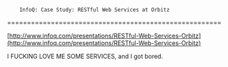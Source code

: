 <!--
id: 322241272
link: http://tumblr.atmos.org/post/322241272/infoq-case-study-restful-web-services-at-orbitz
slug: infoq-case-study-restful-web-services-at-orbitz
date: Thu Jan 07 2010 15:22:00 GMT-0800 (PST)
publish: 2010-01-07
tags: 
title: 		InfoQ: Case Study: RESTful Web Services at Orbitz  	
-->


		InfoQ: Case Study: RESTful Web Services at Orbitz  	
======================================================

[http://www.infoq.com/presentations/RESTful-Web-Services-Orbitz](http://www.infoq.com/presentations/RESTful-Web-Services-Orbitz)

I FUCKING LOVE ME SOME SERVICES, and I got bored.

